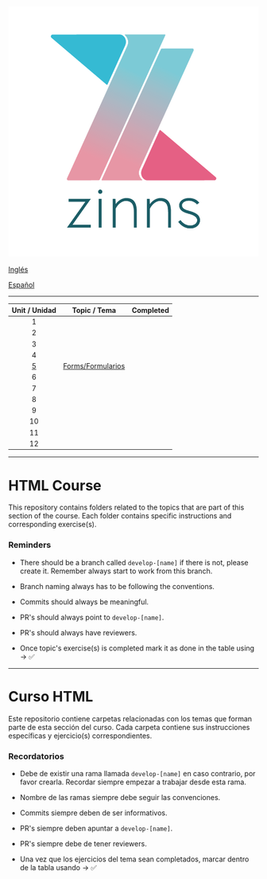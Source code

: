 ![Alt text](zinns.png)

[Inglés](#html-course)

[Español](#curso-html)

---

|   Unit / Unidad    |            Topic / Tema            | Completed |
| :----------------: | :--------------------------------: | :-------: |
|         1          |                                    |           |
|         2          |                                    |           |
|         3          |                                    |           |
|         4          |                                    |           |
| [5](./05/forms.md) | [Forms/Formularios](./05/forms.md) |           |
|         6          |                                    |           |
|         7          |                                    |           |
|         8          |                                    |           |
|         9          |                                    |           |
|         10         |                                    |           |
|         11         |                                    |           |
|         12         |                                    |           |

---

# HTML Course

This repository contains folders related to the topics that are part of this section of the course. Each folder contains specific instructions and corresponding exercise(s).

### Reminders

- There should be a branch called `develop-[name]` if there is not, please create it. Remember always start to work from this branch.

- Branch naming always has to be following the conventions.

- Commits should always be meaningful.

- PR's should always point to `develop-[name]`.

- PR's should always have reviewers.

- Once topic's exercise(s) is completed mark it as done in the table using -> ✅

---

# Curso HTML

Este repositorio contiene carpetas relacionadas con los temas que forman parte de esta sección del curso. Cada carpeta contiene sus instrucciones específicas y ejercicio(s) correspondientes.

### Recordatorios

- Debe de existir una rama llamada `develop-[name]` en caso contrario, por favor crearla. Recordar siempre empezar a trabajar desde esta rama.

- Nombre de las ramas siempre debe seguir las convenciones.

- Commits siempre deben de ser informativos.

- PR's siempre deben apuntar a `develop-[name]`.

- PR's siempre debe de tener reviewers.

- Una vez que los ejercicios del tema sean completados, marcar dentro de la tabla usando -> ✅
